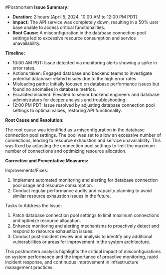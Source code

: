 #Postmortem
**Issue Summary:**

- **Duration:** 2 hours (April 5, 2024, 10:00 AM to 12:00 PM PDT)
- **Impact:** The API service was completely down, resulting in a 50% user base unable to access critical functionalities.
- **Root Cause:** A misconfiguration in the database connection pool settings led to excessive resource consumption and service unavailability.

**Timeline:**

- 10:00 AM PDT: Issue detected via monitoring alerts showing a spike in error rates.
- Actions taken: Engaged database and backend teams to investigate potential database-related issues due to the high error rates.
- Misleading paths: Initially focused on database performance issues but found no anomalies in database metrics.
- Escalated incident: Elevated to senior backend engineers and database administrators for deeper analysis and troubleshooting.
- 12:00 PM PDT: Issue resolved by adjusting database connection pool settings to optimal values, restoring API functionality.

**Root Cause and Resolution:**

The root cause was identified as a misconfiguration in the database connection pool settings. The pool was set to allow an excessive number of connections, leading to resource exhaustion and service unavailability. This was fixed by adjusting the connection pool settings to limit the maximum number of connections and optimizing resource allocation.

**Corrective and Preventative Measures:**

Improvements/Fixes:
1. Implement automated monitoring and alerting for database connection pool usage and resource consumption.
2. Conduct regular performance audits and capacity planning to avoid similar resource exhaustion issues in the future.

Tasks to Address the Issue:
1. Patch database connection pool settings to limit maximum connections and optimize resource allocation.
2. Enhance monitoring and alerting mechanisms to proactively detect and respond to resource exhaustion issues.
3. Conduct post-incident review and analysis to identify any additional vulnerabilities or areas for improvement in the system architecture.

This postmortem analysis highlights the critical impact of misconfigurations on system performance and the importance of proactive monitoring, rapid incident response, and continuous improvement in infrastructure management practices.
